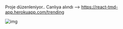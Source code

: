Proje düzenleniyor..
Canlıya alındı --> https://react-tmd-app.herokuapp.com/trending

![img](https://i.ibb.co/nnNT2M0/movie.png)

